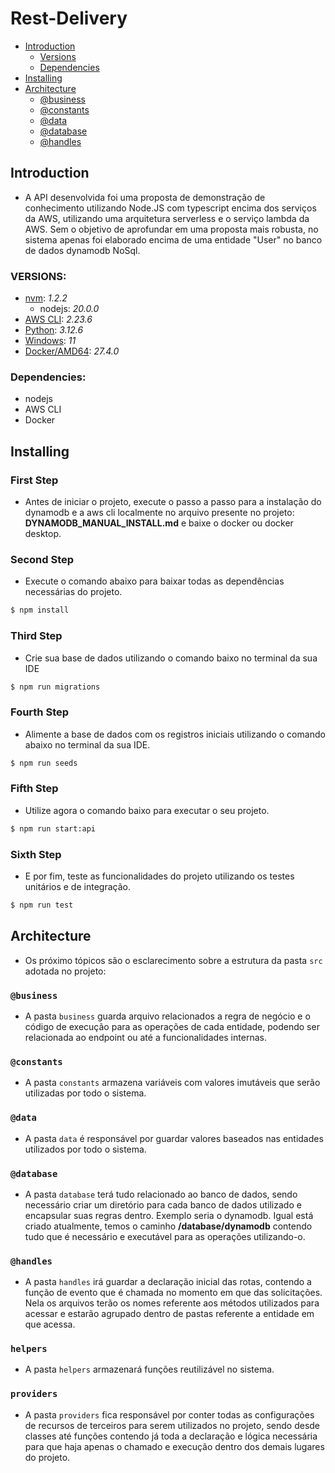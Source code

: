 # Rest-Delivery

- [Introduction](#introduction)
  - [Versions](#versions)
  - [Dependencies](#dependencies)
- [Installing](#installing)
- [Architecture](#architecture)
  - [@business](#business)
  - [@constants](#constants)
  - [@data](#data)
  - [@database](#database)
  - [@handles](#handles)

## Introduction

- A API desenvolvida foi uma proposta de demonstração de conhecimento utilizando Node.JS com typescript encima dos serviços da AWS, utilizando uma arquitetura serverless e o serviço lambda da AWS. Sem o objetivo de aprofundar em uma proposta mais robusta, no sistema apenas foi elaborado encima de uma entidade "User" no banco de dados dynamodb NoSql.

### VERSIONS:

- [nvm](https://docs.aws.amazon.com/pt_br/cli/latest/userguide/getting-started-install.html): _1.2.2_
  - nodejs: _20.0.0_
- [AWS CLI](https://docs.aws.amazon.com/pt_br/cli/latest/userguide/getting-started-install.html): _2.23.6_
- [Python](https://www.python.org/downloads/): _3.12.6_
- [Windows](https://www.microsoft.com/pt-br/software-download/windows11): _11_
- [Docker/AMD64](https://www.docker.com/get-started/): _27.4.0_

### Dependencies:

- nodejs
- AWS CLI
- Docker

## Installing

### First Step

- Antes de iniciar o projeto, execute o passo a passo para a instalação do dynamodb e a aws cli localmente no arquivo presente no projeto: **DYNAMODB_MANUAL_INSTALL.md** e baixe o docker ou docker desktop.

### Second Step

- Execute o comando abaixo para baixar todas as dependências necessárias do projeto.

```bash
$ npm install
```

### Third Step

- Crie sua base de dados utilizando o comando baixo no terminal da sua IDE

```bash
$ npm run migrations
```

### Fourth Step

- Alimente a base de dados com os registros iniciais utilizando o comando abaixo no terminal da sua IDE.

```bash
$ npm run seeds
```

### Fifth Step

- Utilize agora o comando baixo para executar o seu projeto.

```bash
$ npm run start:api
```

### Sixth Step

- E por fim, teste as funcionalidades do projeto utilizando os testes unitários e de integração.

```bash
$ npm run test
```

## Architecture

- Os próximo tópicos são o esclarecimento sobre a estrutura da pasta `src` adotada no projeto:

### `@business`

- A pasta `business` guarda arquivo relacionados a regra de negócio e o código de execução para as operações de cada entidade, podendo ser relacionada ao endpoint ou até a funcionalidades internas.

### `@constants`

- A pasta `constants` armazena variáveis com valores imutáveis que serão utilizadas por todo o sistema.

### `@data`

- A pasta `data` é responsável por guardar valores baseados nas entidades utilizados por todo o sistema.

### `@database`

- A pasta `database` terá tudo relacionado ao banco de dados, sendo necessário criar um diretório para cada banco de dados utilizado e encapsular suas regras dentro. Exemplo seria o dynamodb. Igual está criado atualmente, temos o caminho **/database/dynamodb** contendo tudo que é necessário e executável para as operações utilizando-o.

### `@handles`

- A pasta `handles` irá guardar a declaração inicial das rotas, contendo a função de evento que é chamada no momento em que das solicitações. Nela os arquivos terão os nomes referente aos métodos utilizados para acessar e estarão agrupado dentro de pastas referente a entidade em que acessa.

### `helpers`

- A pasta `helpers` armazenará funções reutilizável no sistema.

### `providers`

- A pasta `providers` fica responsável por conter todas as configurações de recursos de terceiros para serem utilizados no projeto, sendo desde classes até funções contendo já toda a declaração e lógica necessária para que haja apenas o chamado e execução dentro dos demais lugares do projeto.
